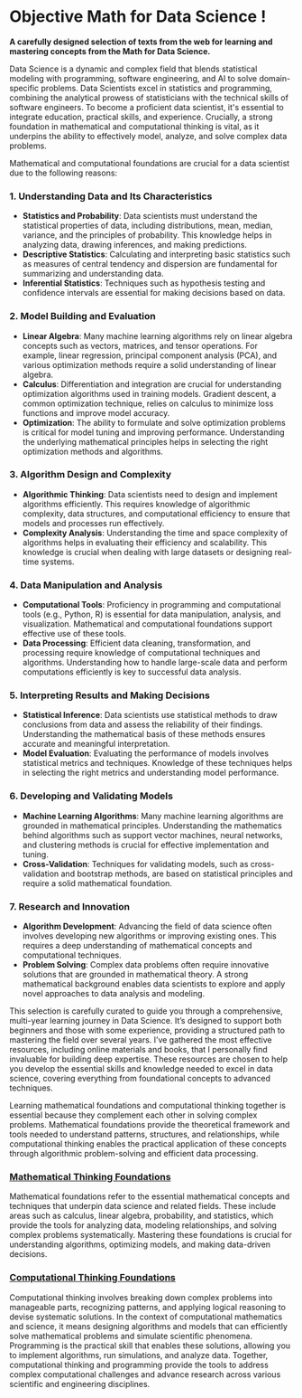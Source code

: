# Objective Math for Data Science !

**A carefully designed selection of texts from the web for learning and mastering concepts from the Math for Data Science.**

Data Science is a dynamic and complex field that blends statistical modeling with programming, software engineering, and AI to solve domain-specific problems. Data Scientists excel in statistics and programming, combining the analytical prowess of statisticians with the technical skills of software engineers. To become a proficient data scientist, it's essential to integrate education, practical skills, and experience. Crucially, a strong foundation in mathematical and computational thinking is vital, as it underpins the ability to effectively model, analyze, and solve complex data problems.

Mathematical and computational foundations are crucial for a data scientist due to the following reasons:

### 1. **Understanding Data and Its Characteristics**
   - **Statistics and Probability**: Data scientists must understand the statistical properties of data, including distributions, mean, median, variance, and the principles of probability. This knowledge helps in analyzing data, drawing inferences, and making predictions.
   - **Descriptive Statistics**: Calculating and interpreting basic statistics such as measures of central tendency and dispersion are fundamental for summarizing and understanding data.
   - **Inferential Statistics**: Techniques such as hypothesis testing and confidence intervals are essential for making decisions based on data.

### 2. **Model Building and Evaluation**
   - **Linear Algebra**: Many machine learning algorithms rely on linear algebra concepts such as vectors, matrices, and tensor operations. For example, linear regression, principal component analysis (PCA), and various optimization methods require a solid understanding of linear algebra.
   - **Calculus**: Differentiation and integration are crucial for understanding optimization algorithms used in training models. Gradient descent, a common optimization technique, relies on calculus to minimize loss functions and improve model accuracy.
   - **Optimization**: The ability to formulate and solve optimization problems is critical for model tuning and improving performance. Understanding the underlying mathematical principles helps in selecting the right optimization methods and algorithms.

### 3. **Algorithm Design and Complexity**
   - **Algorithmic Thinking**: Data scientists need to design and implement algorithms efficiently. This requires knowledge of algorithmic complexity, data structures, and computational efficiency to ensure that models and processes run effectively.
   - **Complexity Analysis**: Understanding the time and space complexity of algorithms helps in evaluating their efficiency and scalability. This knowledge is crucial when dealing with large datasets or designing real-time systems.

### 4. **Data Manipulation and Analysis**
   - **Computational Tools**: Proficiency in programming and computational tools (e.g., Python, R) is essential for data manipulation, analysis, and visualization. Mathematical and computational foundations support effective use of these tools.
   - **Data Processing**: Efficient data cleaning, transformation, and processing require knowledge of computational techniques and algorithms. Understanding how to handle large-scale data and perform computations efficiently is key to successful data analysis.

### 5. **Interpreting Results and Making Decisions**
   - **Statistical Inference**: Data scientists use statistical methods to draw conclusions from data and assess the reliability of their findings. Understanding the mathematical basis of these methods ensures accurate and meaningful interpretation.
   - **Model Evaluation**: Evaluating the performance of models involves statistical metrics and techniques. Knowledge of these techniques helps in selecting the right metrics and understanding model performance.

### 6. **Developing and Validating Models**
   - **Machine Learning Algorithms**: Many machine learning algorithms are grounded in mathematical principles. Understanding the mathematics behind algorithms such as support vector machines, neural networks, and clustering methods is crucial for effective implementation and tuning.
   - **Cross-Validation**: Techniques for validating models, such as cross-validation and bootstrap methods, are based on statistical principles and require a solid mathematical foundation.

### 7. **Research and Innovation**
   - **Algorithm Development**: Advancing the field of data science often involves developing new algorithms or improving existing ones. This requires a deep understanding of mathematical concepts and computational techniques.
   - **Problem Solving**: Complex data problems often require innovative solutions that are grounded in mathematical theory. A strong mathematical background enables data scientists to explore and apply novel approaches to data analysis and modeling.

This selection is carefully curated to guide you through a comprehensive, multi-year learning journey in Data Science. It’s designed to support both beginners and those with some experience, providing a structured path to mastering the field over several years. I’ve gathered the most effective resources, including online materials and books, that I personally find invaluable for building deep expertise. These resources are chosen to help you develop the essential skills and knowledge needed to excel in data science, covering everything from foundational concepts to advanced techniques.

Learning mathematical foundations and computational thinking together is essential because they complement each other in solving complex problems. Mathematical foundations provide the theoretical framework and tools needed to understand patterns, structures, and relationships, while computational thinking enables the practical application of these concepts through algorithmic problem-solving and efficient data processing.

### [Mathematical Thinking Foundations](https://github.com/cbohnert67/Objective-Data-Scientist/blob/main/mathematical-foundations.md)

Mathematical foundations refer to the essential mathematical concepts and techniques that underpin data science and related fields. These include areas such as calculus, linear algebra, probability, and statistics, which provide the tools for analyzing data, modeling relationships, and solving complex problems systematically. Mastering these foundations is crucial for understanding algorithms, optimizing models, and making data-driven decisions.
### [Computational Thinking Foundations](https://github.com/cbohnert67/Objective-Data-Scientist/blob/main/computational-foundations.md)

Computational thinking involves breaking down complex problems into manageable parts, recognizing patterns, and applying logical reasoning to devise systematic solutions. In the context of computational mathematics and science, it means designing algorithms and models that can efficiently solve mathematical problems and simulate scientific phenomena. Programming is the practical skill that enables these solutions, allowing you to implement algorithms, run simulations, and analyze data. Together, computational thinking and programming provide the tools to address complex computational challenges and advance research across various scientific and engineering disciplines.
